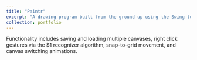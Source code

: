 ```yaml
---
title: "Paintr"
excerpt: "A drawing program built from the ground up using the Swing toolkit for Java. <br/>"
collection: portfolio
---
```


Functionality includes saving and loading multiple canvases, right click gestures via the $1 recognizer algorithm, snap-to-grid movement, and canvas switching animations.
